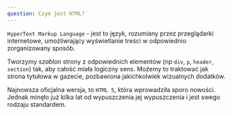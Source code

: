 ```yaml
---
question: Czym jest HTML?
---
```


`HyperText Markup Language` - jest to język, rozumiany przez przeglądarki internetowe,
umożliwiający wyświetlanie treści w odpowiednio zorganizowany sposób.

Tworzymy *szablon* strony z odpowiednich elementów (np `div`, `p`, `header`, `section`) tak, aby całość miała 
logiczny sens. Możemy to traktować jak strona tytułowa w gazecie, pozbawiona jakichkolwiek wizualnych dodatków.

Najnowsza oficjalna wersja, to `HTML 5`, która wprowadziła sporo nowości. Jednak minęło już kilka lat od wypuszczenia 
jej wypuszczenia i jest swego rodzaju standardem. 